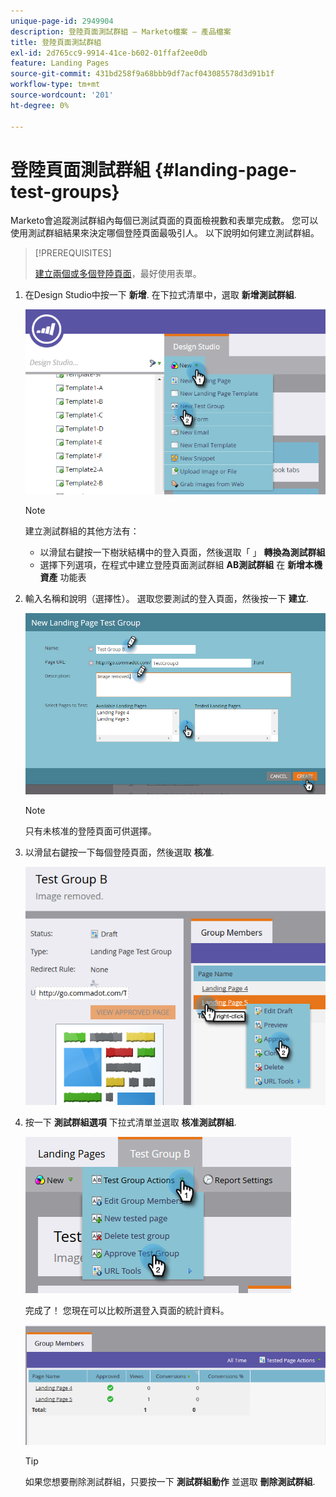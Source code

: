 ```yaml
---
unique-page-id: 2949904
description: 登陸頁面測試群組 — Marketo檔案 — 產品檔案
title: 登陸頁面測試群組
exl-id: 2d765cc9-9914-41ce-b602-01ffaf2ee0db
feature: Landing Pages
source-git-commit: 431bd258f9a68bbb9df7acf043085578d3d91b1f
workflow-type: tm+mt
source-wordcount: '201'
ht-degree: 0%

---
```


# 登陸頁面測試群組 {#landing-page-test-groups}

Marketo會追蹤測試群組內每個已測試頁面的頁面檢視數和表單完成數。 您可以使用測試群組結果來決定哪個登陸頁面最吸引人。 以下說明如何建立測試群組。

>[!PREREQUISITES]
>
>[建立兩個或多個登陸頁面](/help/marketo/getting-started/quick-wins/landing-page-with-a-form.md)，最好使用表單。

1. 在Design Studio中按一下 **新增**. 在下拉式清單中，選取 **新增測試群組**.

   ![](assets/image2015-8-5-13-3a32-3a50.png)

   >[!NOTE]
   >
   >建立測試群組的其他方法有：
   >
   >* 以滑鼠右鍵按一下樹狀結構中的登入頁面，然後選取「 」 **轉換為測試群組**
   >* 選擇下列選項，在程式中建立登陸頁面測試群組 **AB測試群組** 在 **新增本機資產** 功能表

1. 輸入名稱和說明（選擇性）。 選取您要測試的登入頁面，然後按一下 **建立**.

   ![](assets/image2015-8-5-13-3a39-3a10.png)

   >[!NOTE]
   >
   >只有未核准的登陸頁面可供選擇。

1. 以滑鼠右鍵按一下每個登陸頁面，然後選取 **核准**.

   ![](assets/three-1.png)

1. 按一下 **測試群組選項** 下拉式清單並選取 **核准測試群組**.

   ![](assets/four-1.png)

   完成了！ 您現在可以比較所選登入頁面的統計資料。

   ![](assets/five.png)

   >[!TIP]
   >
   >如果您想要刪除測試群組，只要按一下 **測試群組動作** 並選取 **刪除測試群組**.
